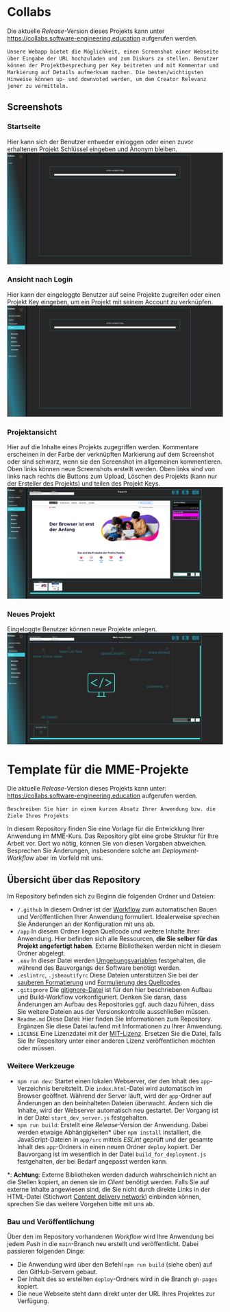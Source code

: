 
# Collabs
Die aktuelle _Release_-Version dieses Projekts kann unter https://collabs.software-engineering.education aufgerufen werden.
```
Unsere Webapp bietet die Möglichkeit, einen Screenshot einer Webseite über Eingabe der URL hochzuladen und zum Diskurs zu stellen. Benutzer können der Projektbesprechung per Key beitreten und mit Kommentar und Markierung auf Details aufmerksam machen. Die besten/wichtigsten Hinweise können up- und downvoted werden, um dem Creator Relevanz jener zu vermitteln.
```
## Screenshots
### Startseite
Hier kann sich der Benutzer entweder einloggen oder einen zuvor erhaltenen Projekt Schlüssel eingeben und Anonym bleiben.
![Startseite](https://github.com/MME-Aufgaben-im-Winter-2021/projects-collabs-mme-2021-22/blob/main/screenshots/1.png)

### Ansicht nach Login
Hier kann der eingeloggte Benutzer auf seine Projekte zugreifen oder einen Projekt Key eingeben, um ein Projekt mit seinem Account zu verknüpfen.
![Post Login](https://github.com/MME-Aufgaben-im-Winter-2021/projects-collabs-mme-2021-22/blob/main/screenshots/2.png)

### Projektansicht
Hier auf die Inhalte eines Projekts zugegriffen werden. Kommentare erscheinen in der Farbe der verknüpften Markierung auf dem Screenshot oder sind schwarz, wenn sie den Screenshot im allgemeinen kommentieren. Oben links können neue Screenshots erstellt werden. Oben links sind von links nach rechts die Buttons zum Upload, Löschen des Projekts (kann nur der Ersteller des Projekts) und teilen des Projekt Keys.
![Projekt](https://github.com/MME-Aufgaben-im-Winter-2021/projects-collabs-mme-2021-22/blob/main/screenshots/3.png)

### Neues Projekt
Eingeloggte Benutzer können neue Projekte anlegen.
![Neues Projekt](https://github.com/MME-Aufgaben-im-Winter-2021/projects-collabs-mme-2021-22/blob/main/screenshots/4.png)


# Template für die MME-Projekte
Die aktuelle _Release_-Version dieses Projekts kann unter: https://collabs.software-engineering.education aufgerufen werden.
```
Beschreiben Sie hier in einem kurzen Absatz Ihrer Anwendung bzw. die Ziele Ihres Projekts
```

In diesem Repository finden Sie eine Vorlage für die Entwicklung Ihrer Anwendung im MME-Kurs. Das Repository gibt eine grobe Struktur für Ihre Arbeit vor. Dort wo nötig, können Sie von diesen Vorgaben abweichen. Besprechen Sie Änderungen, insbesondere solche am _Deployment-Workflow_ aber im Vorfeld mit uns. 

## Übersicht über das Repository

Im Repository befinden sich zu Beginn die folgenden Ordner und Dateien:

- `/.github` In diesem Ordner ist der [Workflow](https://github.com/features/actions) zum automatischen Bauen und Veröffentlichen Ihrer Anwendung formuliert. Idealerweise sprechen Sie Änderungen an der Konfiguration mit uns ab.
- `/app` In diesem Ordner liegen Quellcode und weitere Inhalte Ihrer Anwendung. Hier befinden sich alle Ressourcen, **die Sie selber für das Projekt angefertigt haben**. Externe Bibliotheken werden nicht in diesem Ordner abgelegt.
- `.env` In dieser Datei werden [Umgebungsvariablen](https://en.wikipedia.org/wiki/Environment_variable) festgehalten, die während des Bauvorgangs der Software benötigt werden.
- `.eslintrc`, `.jsbeautifyrc` Diese Dateien unterstützen Sie bei der [sauberen Formatierung](https://www.npmjs.com/package/js-beautify) und [Formulierung des Quellcodes](https://eslint.org/).
- `.gitignore` Die [gitignore-Datei](https://git-scm.com/docs/gitignore) ist für den hier beschriebenen Aufbau und Build-Workflow vorkonfiguriert. Denken Sie daran, dass Änderungen am Aufbau des Repositories ggf. auch dazu führen, dass Sie weitere Dateien aus der Versionskontrolle ausschließen müssen.
- `Readme.md` Diese Datei: Hier finden Sie Informationen zum Repository. Ergänzen Sie diese Datei laufend mit Informationen zu Ihrer Anwendung.
- `LICENSE` Eine Lizenzdatei mit der [MIT-Lizenz](https://opensource.org/licenses/MIT). Ersetzen Sie die Datei, falls Sie Ihr Repository unter einer anderen Lizenz veröffentlichen möchten oder müssen.

### Weitere Werkzeuge 

- `npm run dev`: Startet einen lokalen Webserver, der den Inhalt des `app`-Verzeichnis bereitstellt. Die `index.html`-Datei wird automatisch im Browser geöffnet. Während der Server läuft, wird der `app`-Ordner auf Änderungen an den beinhalteten Dateien überwacht. Ändern sich die Inhalte, wird der Webserver automatisch neu gestartet. Der Vorgang ist in der Datei `start_dev_server.js` festgehalten.
- `npm run build`: Erstellt eine _Release_-Version der Anwendung. Dabei werden etwaige Abhängigkeiten\* über `npm install` installiert, die JavaScript-Dateien in `app/src` mittels _ESLint_ geprüft und der gesamte Inhalt des `app`-Ordners in einen neuen Ordner `deploy` kopiert. Der Bauvorgang ist im wesentlich in der Datei `build_for_deployment.js` festgehalten, der bei Bedarf angepasst werden kann. 

\*: **Achtung**: Externe Bibliotheken werden dadurch wahrscheinlich nicht an die Stellen kopiert, an denen sie im _Client_ benötigt werden. Falls Sie auf externe Inhalte angewiesen sind, die Sie nicht durch direkte Links in der HTML-Datei (Stichwort [Content delivery network](https://en.wikipedia.org/wiki/Content_delivery_network)) einbinden können, sprechen Sie das weitere Vorgehen bitte mit uns ab.


### Bau und Veröffentlichung

Über den im Repository vorhandenen _Workflow_ wird Ihre Anwendung bei jedem _Push_ in die `main`-Branch neu erstellt und veröffentlicht. Dabei passieren folgenden Dinge:

- Die Anwendung wird über den Befehl `npm run build` (siehe oben) auf den GitHub-Servern gebaut.
- Der Inhalt des so erstellten `deploy`-Ordners wird in die Branch `gh-pages` kopiert.
- Die neue Webseite steht dann direkt unter der URL Ihres Projektes zur Verfügung.